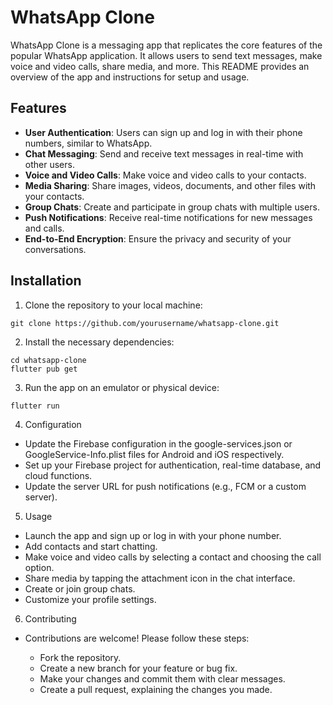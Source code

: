 # WhatsApp Clone

WhatsApp Clone is a messaging app that replicates the core features of the popular WhatsApp application. It allows users to send text messages, make voice and video calls, share media, and more. This README provides an overview of the app and instructions for setup and usage.

## Features

- **User Authentication**: Users can sign up and log in with their phone numbers, similar to WhatsApp.
- **Chat Messaging**: Send and receive text messages in real-time with other users.
- **Voice and Video Calls**: Make voice and video calls to your contacts.
- **Media Sharing**: Share images, videos, documents, and other files with your contacts.
- **Group Chats**: Create and participate in group chats with multiple users.
- **Push Notifications**: Receive real-time notifications for new messages and calls.
- **End-to-End Encryption**: Ensure the privacy and security of your conversations.

## Installation

1. Clone the repository to your local machine:

  ```
  git clone https://github.com/yourusername/whatsapp-clone.git
  ```

2. Install the necessary dependencies:
  ```
  cd whatsapp-clone
  flutter pub get
  ```

3. Run the app on an emulator or physical device:
  ```
  flutter run
  ```

4. Configuration
  - Update the Firebase configuration in the google-services.json or GoogleService-Info.plist files for Android and iOS respectively.
  - Set up your Firebase project for authentication, real-time database, and cloud functions.
  - Update the server URL for push notifications (e.g., FCM or a custom server).

5. Usage
  - Launch the app and sign up or log in with your phone number.
  - Add contacts and start chatting.
  - Make voice and video calls by selecting a contact and choosing the call option.
  - Share media by tapping the attachment icon in the chat interface.
  - Create or join group chats.
  - Customize your profile settings.

6. Contributing
  - Contributions are welcome! Please follow these steps:

    - Fork the repository.
    - Create a new branch for your feature or bug fix.
    - Make your changes and commit them with clear messages.
    - Create a pull request, explaining the changes you made.